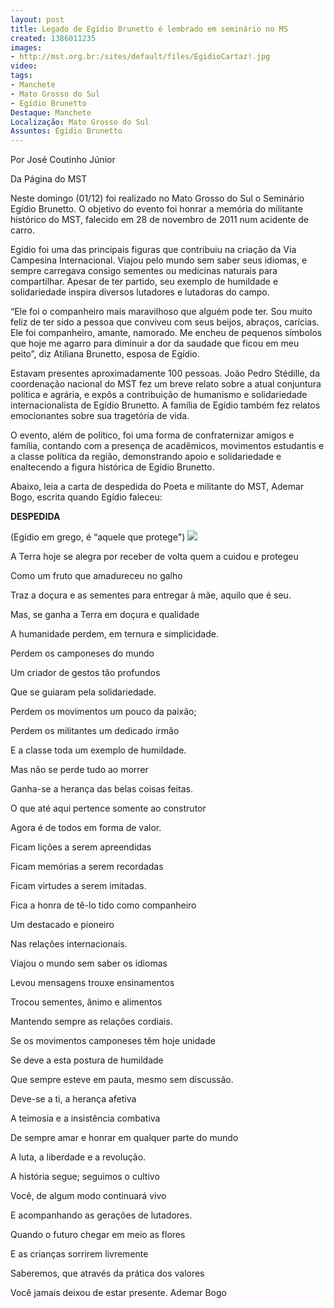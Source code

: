 ```yaml
---
layout: post
title: Legado de Egídio Brunetto é lembrado em seminário no MS
created: 1386011235
images:
- http://mst.org.br:/sites/default/files/EgidioCartaz!.jpg
video: 
tags:
- Manchete
- Mato Grosso do Sul
- Egídio Brunetto
Destaque: Manchete
Localização: Mato Grosso do Sul
Assuntos: Egídio Brunetto
---
```



Por José Coutinho Júnior

Da Página do MST

Neste domingo (01/12) foi realizado no Mato Grosso do Sul o Seminário Egídio Brunetto. O objetivo do evento foi honrar a memória do militante histórico do MST, falecido em 28 de novembro de 2011 num acidente de carro.


Egídio foi uma das principais figuras que contribuiu na criação da  Via Campesina Internacional. Viajou pelo mundo sem saber seus idiomas, e sempre carregava consigo sementes ou medicinas naturais para compartilhar. Apesar de ter partido, seu exemplo de humildade e solidariedade inspira diversos lutadores e lutadoras do campo. 


“Ele foi o companheiro mais maravilhoso que alguém pode ter. Sou muito feliz de ter sido a pessoa que conviveu com seus beijos, abraços, carícias. Ele foi companheiro, amante, namorado. Me encheu de pequenos símbolos que hoje me agarro para diminuir a dor da saudade que ficou em meu peito”, diz Atiliana Brunetto, esposa de Egídio.


Estavam presentes aproximadamente 100 pessoas. João Pedro Stédille, da coordenação nacional do MST fez um breve relato sobre a atual conjuntura política e agrária, e expôs a contribuição de humanismo e solidariedade internacionalista de Egídio Brunetto. A família de Egídio também fez relatos emocionantes sobre sua tragetória de vida.


O evento, além de político, foi uma forma de confraternizar amigos e família, contando com a presença de acadêmicos, movimentos estudantis e a classe política da região, demonstrando apoio e solidariedade e enaltecendo a figura histórica de Egídio Brunetto. 


Abaixo, leia a carta de despedida do Poeta e militante do MST, Ademar Bogo, escrita quando Egídio faleceu:


**DESPEDIDA**

(Egídio em grego, é “aquele que protege")
![](/sites/default/files/EgidioCartaz%21.jpg)

A Terra hoje se alegra por receber de volta quem a cuidou e protegeu

Como um fruto que amadureceu no galho

Traz a doçura e as sementes para entregar à mãe, aquilo que é seu.

Mas, se ganha a Terra em doçura e qualidade

A humanidade perdem, em ternura e simplicidade.

Perdem os camponeses do mundo

Um criador de gestos tão profundos

Que se guiaram pela solidariedade.

Perdem os movimentos um pouco da paixão;

Perdem os militantes um dedicado irmão

E a classe toda um exemplo de humildade.


Mas não se perde tudo ao morrer

Ganha-se a herança das belas coisas feitas.

O que até aqui pertence somente ao construtor

Agora é de todos em forma de valor.


Ficam lições a serem apreendidas

Ficam memórias a serem recordadas

Ficam virtudes a serem imitadas.


Fica a honra de tê-lo tido como companheiro

Um destacado e pioneiro 

Nas relações internacionais.

Viajou o mundo sem saber os idiomas

Levou mensagens trouxe ensinamentos

Trocou sementes, ânimo e alimentos

Mantendo sempre as relações cordiais.


Se os movimentos camponeses têm hoje unidade

Se deve a esta postura de humildade

Que sempre esteve em pauta, mesmo sem discussão.

Deve-se a ti, a herança afetiva

A teimosia e a insistência combativa

De sempre amar e honrar em qualquer parte do mundo

A luta, a liberdade e a revolução.


A história segue; seguimos o cultivo

Você, de algum modo continuará vivo

E acompanhando as gerações de lutadores.

Quando o futuro chegar em meio as flores

E as crianças sorrirem livremente

Saberemos, que através da prática dos valores

Você jamais deixou de estar presente.
Ademar Bogo


 
